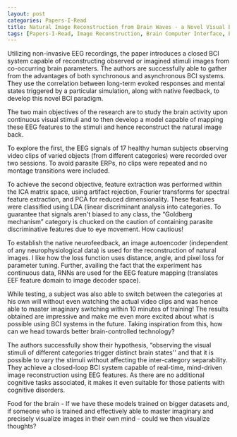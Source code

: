 ```yaml
---
layout: post
categories: Papers-I-Read
title: Natural Image Reconstruction from Brain Waves - a Novel Visual BCI System with Native Feedback
tags: [Papers-I-Read, Image Reconstruction, Brain Computer Interface, EEG]
---
```


Utilizing non-invasive EEG recordings, the paper introduces a closed BCI system capable of reconstructing observed or imagined stimuli images from co-occurring brain parameters. The authors are successfully able to gather from the advantages of both synchronous and asynchronous BCI systems. They use the correlation between long-term evoked responses and mental states triggered by a particular simulation, along with native feedback, to develop this novel BCI paradigm.

The two main objectives of the research are to study the brain activity upon continuous visual stimuli and to then develop a model capable of mapping these EEG features to the stimuli and hence reconstruct the natural image back. 

To explore the first, the EEG signals of 17 healthy human subjects observing video clips of varied objects (from different categories) were recorded over two sessions. To avoid parasite ERPs, no clips were repeated and no montage transitions were included. 

To achieve the second objective, feature extraction was performed within the ICA matrix space, using artifact rejection, Fourier transforms for spectral feature extraction, and PCA for reduced dimensionality. These features were classified using LDA (linear discriminant analysis into categories. To guarantee that signals aren't biased to any class, the “Goldberg mechanism” category is chucked on the caution of containing parasite discriminative features due to eye movement. How cautious!

To establish the native neurofeedback, an image autoencoder (independent of any neurophysiological data) is used for the reconstruction of natural images. I like how the loss function uses distance, angle, and pixel loss for parameter tuning. Further, availing the fact that the experiment has continuous data, RNNs are used for the EEG feature mapping (translates EEF feature domain to image decoder space). 

While testing, a subject was also able to switch between the categories at his own will without even watching the actual video clips and was hence able to master imaginary switching within 10 minutes of training! The results obtained are impressive and make me even more excited about what is possible using BCI systems in the future. Taking inspiration from this, how can we head towards better brain-controlled technology?

The authors successfully show their hypothesis, “observing the visual stimuli of different categories trigger distinct brain states'' and that it is possible to vary the stimuli without affecting the inter-category separability. They achieve a closed-loop BCI system capable of real-time, mind-driven image reconstruction using EEG features. As there are no additional cognitive tasks associated, it makes it even suitable for those patients with cognitive disorders.

Food for the brain -  If we have these models trained on bigger datasets and, if someone who is trained and effectively able to master imaginary and precisely visualize images in their own mind - could we then visualize thoughts?

